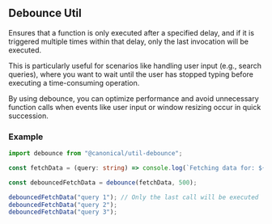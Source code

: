 ## Debounce Util

Ensures that a function is only executed after a specified delay,
and if it is triggered multiple times within that delay, only the last
invocation will be executed.

This is particularly useful for scenarios like
handling user input (e.g., search queries), where you want to wait until the
user has stopped typing before executing a time-consuming operation.

By using debounce, you can optimize performance and avoid unnecessary function
calls when events like user input or window resizing occur in quick succession.

### Example

```ts
import debounce from "@canonical/util-debounce";

const fetchData = (query: string) => console.log(`Fetching data for: ${query}`);

const debouncedFetchData = debounce(fetchData, 500);

debouncedFetchData("query 1"); // Only the last call will be executed
debouncedFetchData("query 2");
debouncedFetchData("query 3");
```
